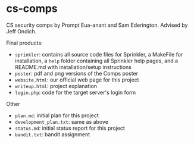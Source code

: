# cs-comps

CS security comps by Prompt Eua-anant and Sam Ederington. Advised by Jeff Ondich.

Final products:
- <code>sprinkler</code>: contains all source code files for Sprinkler, a MakeFile for installation, a <code>help</code> folder containing all Sprinkler help pages, and a README.md with installation/setup instructions
- <code>poster</code>: pdf and png versions of the Comps poster
- <code>website.html</code>: our official web page for this project
- <code>writeup.html</code>: project explanation
- <code>login.php</code>: code for the target server's login form

Other
- <code>plan.md</code>: initial plan for this project
- <code>development_plan.txt</code>: same as above
- <code>status.md</code>: initial status report for this project
- <code>bandit.txt</code>: bandit assignment